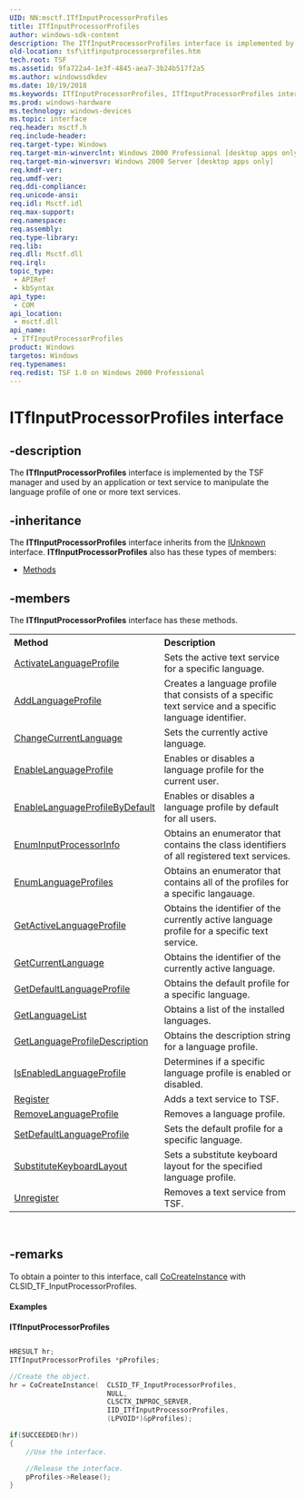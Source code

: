 ```yaml
---
UID: NN:msctf.ITfInputProcessorProfiles
title: ITfInputProcessorProfiles
author: windows-sdk-content
description: The ITfInputProcessorProfiles interface is implemented by the TSF manager and used by an application or text service to manipulate the language profile of one or more text services.
old-location: tsf\itfinputprocessorprofiles.htm
tech.root: TSF
ms.assetid: 9fa722a4-1e3f-4845-aea7-3b24b517f2a5
ms.author: windowssdkdev
ms.date: 10/19/2018
ms.keywords: ITfInputProcessorProfiles, ITfInputProcessorProfiles interface [Text Services Framework], ITfInputProcessorProfiles interface [Text Services Framework],described, _tsf_itfinputprocessorprofiles_ref, msctf/ITfInputProcessorProfiles, tsf.itfinputprocessorprofiles
ms.prod: windows-hardware
ms.technology: windows-devices
ms.topic: interface
req.header: msctf.h
req.include-header: 
req.target-type: Windows
req.target-min-winverclnt: Windows 2000 Professional [desktop apps only]
req.target-min-winversvr: Windows 2000 Server [desktop apps only]
req.kmdf-ver: 
req.umdf-ver: 
req.ddi-compliance: 
req.unicode-ansi: 
req.idl: Msctf.idl
req.max-support: 
req.namespace: 
req.assembly: 
req.type-library: 
req.lib: 
req.dll: Msctf.dll
req.irql: 
topic_type:
 - APIRef
 - kbSyntax
api_type:
 - COM
api_location:
 - msctf.dll
api_name:
 - ITfInputProcessorProfiles
product: Windows
targetos: Windows
req.typenames: 
req.redist: TSF 1.0 on Windows 2000 Professional
---
```


# ITfInputProcessorProfiles interface


## -description


The <b>ITfInputProcessorProfiles</b> interface is implemented by the TSF manager and used by an application or text service to manipulate the language profile of one or more text services.


## -inheritance

The <b xmlns:loc="http://microsoft.com/wdcml/l10n">ITfInputProcessorProfiles</b> interface inherits from the <a href="https://msdn.microsoft.com/33f1d79a-33fc-4ce5-a372-e08bda378332">IUnknown</a> interface. <b>ITfInputProcessorProfiles</b> also has these types of members:
<ul>
<li><a href="https://docs.microsoft.com/">Methods</a></li>
</ul>

## -members

The <b>ITfInputProcessorProfiles</b> interface has these methods.
<table class="members" id="memberListMethods">
<tr>
<th align="left" width="37%">Method</th>
<th align="left" width="63%">Description</th>
</tr>
<tr data="declared;">
<td align="left" width="37%">
<a href="https://msdn.microsoft.com/d25e5a11-8394-4fc5-b210-afa753223307">ActivateLanguageProfile</a>
</td>
<td align="left" width="63%">
Sets the active text service for a specific language.

</td>
</tr>
<tr data="declared;">
<td align="left" width="37%">
<a href="https://msdn.microsoft.com/d132bff1-24de-4e43-859b-2425ba7de8f0">AddLanguageProfile</a>
</td>
<td align="left" width="63%">
Creates a language profile that consists of a specific text service and a specific language identifier.

</td>
</tr>
<tr data="declared;">
<td align="left" width="37%">
<a href="https://msdn.microsoft.com/2a0a6aa2-9015-4150-bbcf-e3f7218d53e8">ChangeCurrentLanguage</a>
</td>
<td align="left" width="63%">
Sets the currently active language.

</td>
</tr>
<tr data="declared;">
<td align="left" width="37%">
<a href="https://msdn.microsoft.com/54aa6668-e577-4d75-9461-b604e1e73a78">EnableLanguageProfile</a>
</td>
<td align="left" width="63%">
Enables or disables a language profile for the current user.

</td>
</tr>
<tr data="declared;">
<td align="left" width="37%">
<a href="https://msdn.microsoft.com/5ab40219-278d-4721-88a1-b0bd2e3d8d2f">EnableLanguageProfileByDefault</a>
</td>
<td align="left" width="63%">
Enables or disables a language profile by default for all users.

</td>
</tr>
<tr data="declared;">
<td align="left" width="37%">
<a href="https://msdn.microsoft.com/55b85ff3-35da-4126-861a-2aa4e2e8422f">EnumInputProcessorInfo</a>
</td>
<td align="left" width="63%">
Obtains an enumerator that contains the class identifiers of all registered text services.

</td>
</tr>
<tr data="declared;">
<td align="left" width="37%">
<a href="https://msdn.microsoft.com/9f7c970c-3f87-4f55-b13e-12fa8b89c362">EnumLanguageProfiles</a>
</td>
<td align="left" width="63%">
Obtains an enumerator that contains all of the profiles for a specific langauage.

</td>
</tr>
<tr data="declared;">
<td align="left" width="37%">
<a href="https://msdn.microsoft.com/446bfda3-63d9-4070-b758-bdaf267c9911">GetActiveLanguageProfile</a>
</td>
<td align="left" width="63%">
Obtains the identifier of the currently active language profile for a specific text service.

</td>
</tr>
<tr data="declared;">
<td align="left" width="37%">
<a href="https://msdn.microsoft.com/c770872f-752f-4c34-8d0d-cdf3d5c7d6b4">GetCurrentLanguage</a>
</td>
<td align="left" width="63%">
Obtains the identifier of the currently active language.

</td>
</tr>
<tr data="declared;">
<td align="left" width="37%">
<a href="https://msdn.microsoft.com/a846505e-d6d5-4462-b420-f36fd2051d92">GetDefaultLanguageProfile</a>
</td>
<td align="left" width="63%">
Obtains the default profile for a specific language.

</td>
</tr>
<tr data="declared;">
<td align="left" width="37%">
<a href="https://msdn.microsoft.com/dffca277-1c2c-4e3d-965f-42e7907ba603">GetLanguageList</a>
</td>
<td align="left" width="63%">
Obtains a list of the installed languages.

</td>
</tr>
<tr data="declared;">
<td align="left" width="37%">
<a href="https://msdn.microsoft.com/f5838d26-1065-498c-8361-8929c07fc725">GetLanguageProfileDescription</a>
</td>
<td align="left" width="63%">
Obtains the description string for a language profile.

</td>
</tr>
<tr data="declared;">
<td align="left" width="37%">
<a href="https://msdn.microsoft.com/9daaa5bf-3eb8-416f-b7f5-9b10c04bceb0">IsEnabledLanguageProfile</a>
</td>
<td align="left" width="63%">
Determines if a specific language profile is enabled or disabled.

</td>
</tr>
<tr data="declared;">
<td align="left" width="37%">
<a href="https://msdn.microsoft.com/264bc32e-60a2-4dff-a212-5682d30a769e">Register</a>
</td>
<td align="left" width="63%">
Adds a text service to TSF.

</td>
</tr>
<tr data="declared;">
<td align="left" width="37%">
<a href="https://msdn.microsoft.com/16eff9bc-1789-4bf6-b1ba-b7e8414ce080">RemoveLanguageProfile</a>
</td>
<td align="left" width="63%">
Removes a language profile.

</td>
</tr>
<tr data="declared;">
<td align="left" width="37%">
<a href="https://msdn.microsoft.com/385bf5d6-6541-483d-8286-1ba759616fc6">SetDefaultLanguageProfile</a>
</td>
<td align="left" width="63%">
Sets the default profile for a specific language.

</td>
</tr>
<tr data="declared;">
<td align="left" width="37%">
<a href="https://msdn.microsoft.com/e069f515-d5f6-4acd-a3ff-0c3c60c785ac">SubstituteKeyboardLayout</a>
</td>
<td align="left" width="63%">
Sets a substitute keyboard layout for the specified language profile.

</td>
</tr>
<tr data="declared;">
<td align="left" width="37%">
<a href="https://msdn.microsoft.com/53de09dd-3d99-4968-8861-397b67daf8c5">Unregister</a>
</td>
<td align="left" width="63%">
Removes a text service from TSF.

</td>
</tr>
</table> 


## -remarks



To obtain a pointer to this interface, call <a href="_com_cocreateinstance">CoCreateInstance</a> with CLSID_TF_InputProcessorProfiles.


#### Examples

<b>ITfInputProcessorProfiles</b>

<div class="code"></div>

```cpp

HRESULT hr;
ITfInputProcessorProfiles *pProfiles;

//Create the object. 
hr = CoCreateInstance(  CLSID_TF_InputProcessorProfiles, 
                        NULL, 
                        CLSCTX_INPROC_SERVER, 
                        IID_ITfInputProcessorProfiles, 
                        (LPVOID*)&pProfiles);

if(SUCCEEDED(hr))
{
    //Use the interface. 

    //Release the interface. 
    pProfiles->Release();
}

```




